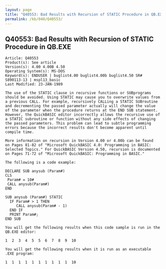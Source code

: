 ```yaml
---
layout: page
title: "Q40553: Bad Results with Recursion of STATIC Procedure in QB.EXE"
permalink: /kb/040/Q40553/
---
```


## Q40553: Bad Results with Recursion of STATIC Procedure in QB.EXE

	Article: Q40553
	Product(s): See article
	Version(s): 4.00 4.00B 4.50
	Operating System(s): MS-DOS
	Keyword(s): ENDUSER | buglist4.00 buglist4.00b buglist4.50 SR# S890113-13 | mspl13_basic
	Last Modified: 23-JAN-1989
	
	The use of the STATIC clause in recursive functions or SUBprograms
	should be avoided. Using STATIC may cause you to overwrite values from
	a previous CALL. For example, recursively CALLing a STATIC SUBroutine
	and decrementing the passed parameter actually will change the value
	of the parameter when the procedure returns at the END SUB statement.
	However, the QuickBASIC editor incorrectly allows the recursive use of
	a STATIC subroutine or function without any side effects of changing
	the passed parameters. This problem can lead to subtle programming
	errors because the incorrect results don't become apparent until
	compile time.
	
	More information on recursion in Version 4.00 or 4.00b can be found
	on Pages 81-82 of "Microsoft QuickBASIC 4.0: Programming in BASIC:
	Selected Topics." For QuickBASIC Version 4.50, recursion is documented
	on Pages 71-72 of "Microsoft QuickBASIC: Programming in BASIC."
	
	The following is a code example:
	
	DECLARE SUB anysub (Param#)
	CLS
	 Param# = 10#
	 CALL anysub(Param#)
	END
	
	SUB anysub (Param#) STATIC
	  IF Param# > 1 THEN
	     CALL anysub(Param# - 1)
	  END IF
	  PRINT Param#;
	END SUB
	
	You will get the following results when this code sample is run in the
	QB.EXE editor:
	
	1  2  3  4  5  5  6  7  8  9  10
	
	You will get the following results when it is run as an executable
	.EXE program:
	
	1  1  1  1  1  1  1  1  1  1  10
